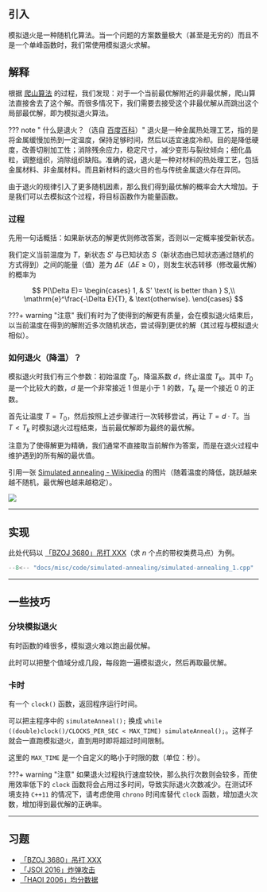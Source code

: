 ## 引入

模拟退火是一种随机化算法。当一个问题的方案数量极大（甚至是无穷的）而且不是一个单峰函数时，我们常使用模拟退火求解。

## 解释

根据 [爬山算法](./hill-climbing.md) 的过程，我们发现：对于一个当前最优解附近的非最优解，爬山算法直接舍去了这个解。而很多情况下，我们需要去接受这个非最优解从而跳出这个局部最优解，即为模拟退火算法。

??? note " 什么是退火？（选自 [百度百科](https://baike.baidu.com/item/%E9%80%80%E7%81%AB/1039313)）"
    退火是一种金属热处理工艺，指的是将金属缓慢加热到一定温度，保持足够时间，然后以适宜速度冷却。目的是降低硬度，改善切削加工性；消除残余应力，稳定尺寸，减少变形与裂纹倾向；细化晶粒，调整组织，消除组织缺陷。准确的说，退火是一种对材料的热处理工艺，包括金属材料、非金属材料。而且新材料的退火目的也与传统金属退火存在异同。

由于退火的规律引入了更多随机因素，那么我们得到最优解的概率会大大增加。于是我们可以去模拟这个过程，将目标函数作为能量函数。

### 过程

先用一句话概括：如果新状态的解更优则修改答案，否则以一定概率接受新状态。

我们定义当前温度为 $T$，新状态 $S'$ 与已知状态 $S$（新状态由已知状态通过随机的方式得到）之间的能量（值）差为 $\Delta E$（$\Delta E\geqslant 0$），则发生状态转移（修改最优解）的概率为

$$
P(\Delta E)=
\begin{cases}
1,                              & S' \text{ is better than } S,\\
\mathrm{e}^\frac{-\Delta E}{T}, & \text{otherwise}.
\end{cases}
$$

???+ warning "注意"
    我们有时为了使得到的解更有质量，会在模拟退火结束后，以当前温度在得到的解附近多次随机状态，尝试得到更优的解（其过程与模拟退火相似）。

### 如何退火（降温）？

模拟退火时我们有三个参数：初始温度 $T_0$，降温系数 $d$，终止温度 $T_k$。其中 $T_0$ 是一个比较大的数，$d$ 是一个非常接近 $1$ 但是小于 $1$ 的数，$T_k$ 是一个接近 $0$ 的正数。

首先让温度 $T=T_0$，然后按照上述步骤进行一次转移尝试，再让 $T=d\cdot T$。当 $T<T_k$ 时模拟退火过程结束，当前最优解即为最终的最优解。

注意为了使得解更为精确，我们通常不直接取当前解作为答案，而是在退火过程中维护遇到的所有解的最优值。

引用一张 [Simulated annealing - Wikipedia](https://en.wikipedia.org/wiki/Simulated_annealing) 的图片（随着温度的降低，跳跃越来越不随机，最优解也越来越稳定）。

![](./images/simulated-annealing.gif)

***

## 实现

此处代码以 [「BZOJ 3680」吊打 XXX](https://www.luogu.com.cn/problem/P1337)（求 $n$ 个点的带权类费马点）为例。

```cpp
--8<-- "docs/misc/code/simulated-annealing/simulated-annealing_1.cpp"
```

***

## 一些技巧

### 分块模拟退火

有时函数的峰很多，模拟退火难以跑出最优解。

此时可以把整个值域分成几段，每段跑一遍模拟退火，然后再取最优解。

### 卡时

有一个 `clock()` 函数，返回程序运行时间。

可以把主程序中的 `simulateAnneal();` 换成 `while ((double)clock()/CLOCKS_PER_SEC < MAX_TIME) simulateAnneal();`。这样子就会一直跑模拟退火，直到用时即将超过时间限制。

这里的 `MAX_TIME` 是一个自定义的略小于时限的数（单位：秒）。

???+ warning "注意"
    如果退火过程执行速度较快，那么执行次数则会较多，而使用效率低下的 `clock` 函数将会占用过多时间，导致实际退火次数减少。在测试环境支持 `C++11` 的情况下，请考虑使用 `chrono` 时间库替代 `clock` 函数，增加退火次数，增加得到最优解的正确率。 

***

## 习题

-   [「BZOJ 3680」吊打 XXX](https://www.luogu.com.cn/problem/P1337)
-   [「JSOI 2016」炸弹攻击](https://loj.ac/problem/2076)
-   [「HAOI 2006」均分数据](https://www.luogu.com.cn/problem/P2503)
